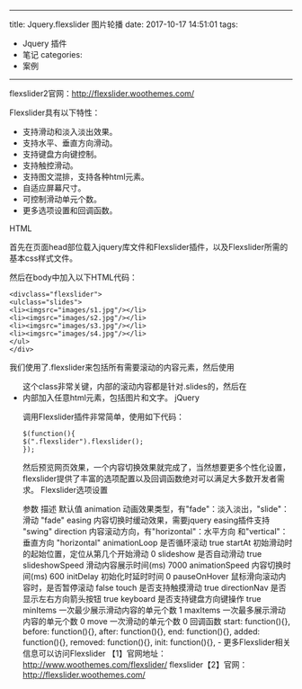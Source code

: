 
---
title: Jquery.flexslider 图片轮播
date: 2017-10-17 14:51:01
tags:
- Jquery 插件
- 笔记
categories: 
- 案例
---


flexslider2官网：http://flexslider.woothemes.com/

Flexslider具有以下特性：

- 支持滑动和淡入淡出效果。
- 支持水平、垂直方向滑动。
- 支持键盘方向键控制。
- 支持触控滑动。
- 支持图文混排，支持各种html元素。
- 自适应屏幕尺寸。
- 可控制滑动单元个数。
- 更多选项设置和回调函数。

HTML

首先在页面head部位载入jquery库文件和Flexslider插件，以及Flexslider所需的基本css样式文件。

然后在body中加入以下HTML代码：

```
<divclass="flexslider">
<ulclass="slides">
<li><imgsrc="images/s1.jpg"/></li>
<li><imgsrc="images/s2.jpg"/></li>
<li><imgsrc="images/s3.jpg"/></li>
<li><imgsrc="images/s4.jpg"/></li>
</ul>
</div>
```
我们使用了.flexslider来包括所有需要滚动的内容元素，然后使用<ul class="slides">这个class非常关键，内部的滚动内容都是针对.slides的，然后在<li>内部加入任意html元素，包括图片和文字。
jQuery

调用Flexslider插件非常简单，使用如下代码：

```
$(function(){
$(".flexslider").flexslider();
});
```
然后预览网页效果，一个内容切换效果就完成了，当然想要更多个性化设置，flexslider提供了丰富的选项配置以及回调函数绝对可以满足大多数开发者需求。
Flexslider选项设置

参数  描述  默认值
animation   动画效果类型，有"fade"：淡入淡出，"slide"：滑动  "fade"
easing  内容切换时缓动效果，需要jquery easing插件支持   "swing"
direction   内容滚动方向，有"horizontal"：水平方向 和"vertical"：垂直方向  "horizontal"
animationLoop   是否循环滚动  true
startAt 初始滑动时的起始位置，定位从第几个开始滑动   0
slideshow   是否自动滑动  true
slideshowSpeed  滑动内容展示时间(ms)    7000
animationSpeed  内容切换时间(ms)  600
initDelay   初始化时延时时间    0
pauseOnHover    鼠标滑向滚动内容时，是否暂停滚动    false
touch   是否支持触摸滑动    true
directionNav    是否显示左右方向箭头按钮    true
keyboard    是否支持键盘方向键操作 true
minItems    一次最少展示滑动内容的单元个数 1
maxItems    一次最多展示滑动内容的单元个数 0
move    一次滑动的单元个数   0
回调函数    start: function(){}, 
before: function(){},
after: function(){}, 
end: function(){}, 
added: function(){}, 
removed: function(){}, 
init: function(){}, -
更多Flexslider相关信息可以访问Flexslider 【1】官网地址：http://www.woothemes.com/flexslider/
flexslider【2】官网：http://flexslider.woothemes.com/